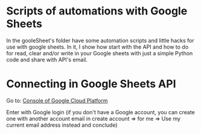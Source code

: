 # Scripts of automations with Google Sheets

In the gooleSheet's folder have some automation scripts and little hacks for use with google sheets.
In it, I show how start with the API and how to do for read, clear and/or write in your Google sheets with just a simple Python code and share with API's email.

# Connecting in Google Sheets API

Go to: [Console of Google Cloud Platform](https://console.cloud.google.com/)

Enter with Google login (if you don't have a Google account, you can create one with another account email in create account => for me => Use my current email address instead and conclude)

